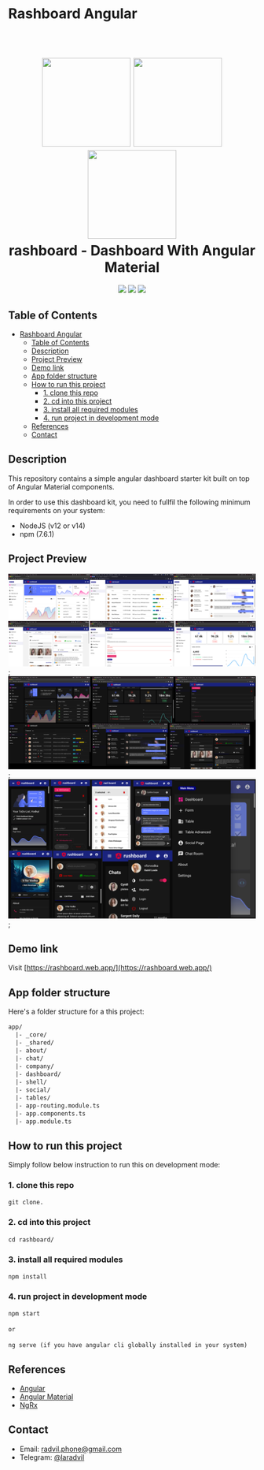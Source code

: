 # Rashboard Angular
<h1 align="center">
  <br>
  <img
    src="https://raw.githubusercontent.com/angular/angular/master/aio/src/assets/images/logos/angular/angular.png"
    height="180"
    width="180"
  >
  <img
    src="https://raw.githubusercontent.com/DanielMichalski/DanielMichalski/master/images/technologies/angular_material.jpg"
    height="180"
    width="180"
  >
  <img
    src="https://user-images.githubusercontent.com/1699357/98168675-388f5f00-1eeb-11eb-85ca-9176b6cf651a.png"
    height="180"
    width="180"
  >
  <br>
  rashboard - Dashboard With Angular Material
  <br>
</h1>

<p align="center">
  <img src="https://img.shields.io/badge/Angular-v11-red">
  <img src="https://img.shields.io/badge/Angular%20Material-v11-yellow">
  <img src="https://img.shields.io/badge/NgRx-v11-blueviolet">
</p>

## Table of Contents

- [Rashboard Angular](#rashboard-angular)
  - [Table of Contents](#table-of-contents)
  - [Description](#description)
  - [Project Preview](#project-preview)
  - [Demo link](#demo-link)
  - [App folder structure](#app-folder-structure)
  - [How to run this project](#how-to-run-this-project)
    - [1. clone this repo](#1-clone-this-repo)
    - [2. cd into this project](#2-cd-into-this-project)
    - [3. install all required modules](#3-install-all-required-modules)
    - [4. run project in development mode](#4-run-project-in-development-mode)
  - [References](#references)
  - [Contact](#contact)

## Description

This repository contains a simple angular dashboard starter kit built on top of Angular Material components.

In order to use this dashboard kit, you need to fullfil the following minimum requirements on your system:
  - NodeJS (v12 or v14)
  - npm (7.6.1) 

## Project Preview
![rashboard-desktop-view-light-theme](https://raw.githubusercontent.com/radvil/angular-starter-ngrx/main/screenshots/desktop-view-light-theme.jpg);
![rashboard-desktop-view-dark-theme](https://raw.githubusercontent.com/radvil/angular-starter-ngrx/main/screenshots/desktop-view-dark-theme.jpg);
![rashboard-mobile-view-dark-theme](https://raw.githubusercontent.com/radvil/angular-starter-ngrx/main/screenshots/mobile-view-dark-theme.jpg);

## Demo link
Visit [https://rashboard.web.app/](https://rashboard.web.app/)

## App folder structure

Here's a folder structure for a this project:

```
app/
  |- _core/
  |- _shared/
  |- about/
  |- chat/
  |- company/
  |- dashboard/
  |- shell/
  |- social/
  |- tables/
  |- app-routing.module.ts
  |- app.components.ts
  |- app.module.ts
```

## How to run this project

Simply follow below instruction to run this on development mode:

### 1. clone this repo
```
git clone.
```

### 2. cd into this project
```
cd rashboard/
```

### 3. install all required modules
```
npm install
```

### 4. run project in development mode
```
npm start

or

ng serve (if you have angular cli globally installed in your system)
```

## References

- [Angular](https://angular.io/)
- [Angular Material](https://material.angular.io/)
- [NgRx](https://ngrx.io/)

## Contact

- Email: [radvil.phone@gmail.com](#)
- Telegram: [@laradvil](#)
